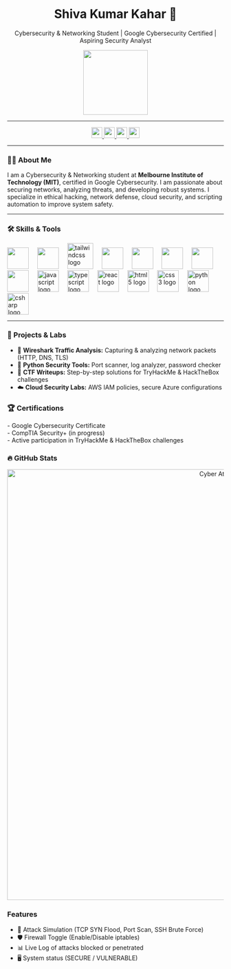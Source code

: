 <h1 align="center">Shiva Kumar Kahar 👋</h1>
<p align="center">
  Cybersecurity & Networking Student | Google Cybersecurity Certified | Aspiring Security Analyst
</p>

<div align="center">
  <img src="https://media.giphy.com/media/M9gbBd9nbDrOTu1Mqx/giphy.gif" height="150"/>
</div>

---

<div align="center">
  <!-- Social Links -->
  <a href="https://www.linkedin.com/in/shiva-kumar-kahar-0843a2357/">
    <img src="https://img.shields.io/static/v1?message=LinkedIn&logo=linkedin&label=&color=0077B5&logoColor=white&style=for-the-badge" height="25" />
  </a>
  <a href="https://x.com/Shiva_Kahar_01">
    <img src="https://img.shields.io/static/v1?message=Twitter&logo=twitter&label=&color=1DA1F2&logoColor=white&style=for-the-badge" height="25" />
  </a>
  <a href="https://www.tryhackme.com/p/your_tryhackme_profile">
    <img src="https://img.shields.io/static/v1?message=TryHackMe&logo=tryhackme&label=&color=FF6D00&logoColor=white&style=for-the-badge" height="25" />
  </a>
  <a href="https://www.hackthebox.eu/profile/your_hackthebox_profile">
    <img src="https://img.shields.io/static/v1?message=HackTheBox&logo=hackthebox&label=&color=1C1C1C&logoColor=white&style=for-the-badge" height="25" />
  </a>
</div>

---

<h3 align="left">👨‍💻 About Me</h3>
<p align="left">
I am a Cybersecurity & Networking student at <b>Melbourne Institute of Technology (MIT)</b>, certified in Google Cybersecurity.  
I am passionate about securing networks, analyzing threats, and developing robust systems.  
I specialize in ethical hacking, network defense, cloud security, and scripting automation to improve system safety.
</p>

---

<h3 align="left">🛠 Skills & Tools</h3>
<div align="left">
  <img src="https://skillicons.dev/icons?i=python" height="50" />
  <img width="12" />
  <img src="https://skillicons.dev/icons?i=linux" height="50" />
  <img width="12" />
   <img src="https://skillicons.dev/icons?i=tailwind" height="60" alt="tailwindcss logo"  />
  <img width="12" />
  <img src="https://skillicons.dev/icons?i=docker" height="50" />
  <img width="12" />
  <img src="https://skillicons.dev/icons?i=aws" height="50" />
  <img width="12" />
  <img src="https://skillicons.dev/icons?i=powershell" height="50" />
  <img width="12" />
  <img src="https://skillicons.dev/icons?i=git" height="50" />
  <img width="12" />
  <img src="https://skillicons.dev/icons?i=network" height="50" />
   <img width="12" />
  <img src="https://cdn.jsdelivr.net/gh/devicons/devicon/icons/javascript/javascript-original.svg" height="50" alt="javascript logo"  />
  <img width="12" />
  <img src="https://cdn.jsdelivr.net/gh/devicons/devicon/icons/typescript/typescript-original.svg" height="50" alt="typescript logo"  />
  <img width="12" />
  <img src="https://cdn.jsdelivr.net/gh/devicons/devicon/icons/react/react-original.svg" height="50" alt="react logo"  />
  <img width="12" />
  <img src="https://cdn.jsdelivr.net/gh/devicons/devicon/icons/html5/html5-original.svg" height="50" alt="html5 logo"  />
  <img width="12" />
  <img src="https://cdn.jsdelivr.net/gh/devicons/devicon/icons/css3/css3-original.svg" height="50" alt="css3 logo"  />
  <img width="12" />
  <img src="https://cdn.jsdelivr.net/gh/devicons/devicon/icons/python/python-original.svg" height="50" alt="python logo"  />
  <img width="12" />
  <img src="https://cdn.jsdelivr.net/gh/devicons/devicon/icons/csharp/csharp-original.svg" height="50" alt="csharp logo"  />
</div>

</div>

---

<h3 align="left">💼 Projects & Labs</h3>
<ul>
  <li>🧩 <b>Wireshark Traffic Analysis:</b> Capturing & analyzing network packets (HTTP, DNS, TLS)</li>
  <li>🐍 <b>Python Security Tools:</b> Port scanner, log analyzer, password checker</li>
  <li>🎯 <b>CTF Writeups:</b> Step-by-step solutions for TryHackMe & HackTheBox challenges</li>
  <li>☁️ <b>Cloud Security Labs:</b> AWS IAM policies, secure Azure configurations</li>
</ul>



<h3 align="left">🏆 Certifications</h3>
- Google Cybersecurity Certificate  
<Div>
- CompTIA Security+ (in progress)  
  <Div>
- Active participation in TryHackMe & HackTheBox challenges  
</Div>
  </Div>


  <h3 align="left">🔥 GitHub Stats</h3>

<div align="center">
  <img src="https://media.giphy.com/media/v1.Y2lkPWVjZjA1ZTQ3dmF3MDdxMHVtMG5mMTc5ZzNieHFyaXAxYXppbHM5ejVxZTQ5YXR0dSZlcD12MV9naWZzX3JlbGF0ZWQmY3Q9Zw/xTiTnx37nc3vjsdeLK/giphy.gif" alt="Cyber Attack Alert" width="1000"/>
</div>


### Features
- 🔴 Attack Simulation (TCP SYN Flood, Port Scan, SSH Brute Force)
- 🛡️ Firewall Toggle (Enable/Disable iptables)
- 📊 Live Log of attacks blocked or penetrated
- 🖥️ System status (SECURE / VULNERABLE)



